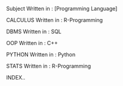 Subject
	Written in : [Programming Language]

CALCULUS
	Written in : R-Programming 

DBMS 
	Written in : SQL

OOP 
	Written in : C++

PYTHON 
	Written in : Python

STATS
	Written in : R-Programming


INDEX..